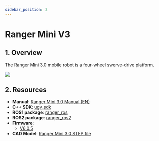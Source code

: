 ```yaml
---
sidebar_position: 2
---
```


# Ranger Mini V3

## 1. Overview

The Ranger Mini 3.0 mobile robot is a four-wheel swerve-drive platform.

![](/img/robot/agilex/ranger_mini_v3.png)

## 2. Resources

- **Manual**: [Ranger Mini 3.0 Manual (EN)](https://tangrobot.sharepoint.com/:b:/s/Public-Outgoing/EUjRgOZIXK9KnW006BR8w3sB2jU6vFv3z7WgxDFmJ_PPQQ?e=mcYaJs)
- **C++ SDK**: [ugv_sdk](https://github.com/westonrobot/ugv_sdk)
- **ROS1 package**: [ranger_ros](https://github.com/westonrobot/ranger_ros)
- **ROS2 package**: [ranger_ros2](https://github.com/westonrobot/ranger_ros2)
- **Firmware**:
    - [V6.0.5](https://tangrobot.sharepoint.com/:u:/s/Public-Outgoing/ET8rMyZGlnxBha4NuIoY3IYB3Cc9yJJ1DvJQ5UmqF_8MgQ?e=xVwAza)
- **CAD Model**: [Ranger Mini 3.0 STEP file](https://tangrobot.sharepoint.com/:u:/s/Public-Outgoing/EcOIV7nLuutLoPvKU2WfbkIBu7Izpp4fykdaXQnlAck0dw?e=85bhT2)